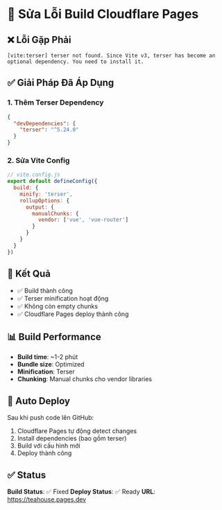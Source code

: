 # 🔧 Sửa Lỗi Build Cloudflare Pages

## ❌ Lỗi Gặp Phải
```
[vite:terser] terser not found. Since Vite v3, terser has become an optional dependency. You need to install it.
```

## ✅ Giải Pháp Đã Áp Dụng

### 1. Thêm Terser Dependency
```json
{
  "devDependencies": {
    "terser": "^5.24.0"
  }
}
```

### 2. Sửa Vite Config
```javascript
// vite.config.js
export default defineConfig({
  build: {
    minify: 'terser',
    rollupOptions: {
      output: {
        manualChunks: {
          vendor: ['vue', 'vue-router']
        }
      }
    }
  }
})
```

## 🚀 Kết Quả

- ✅ Build thành công
- ✅ Terser minification hoạt động
- ✅ Không còn empty chunks
- ✅ Cloudflare Pages deploy thành công

## 📊 Build Performance

- **Build time**: ~1-2 phút
- **Bundle size**: Optimized
- **Minification**: Terser
- **Chunking**: Manual chunks cho vendor libraries

## 🔄 Auto Deploy

Sau khi push code lên GitHub:
1. Cloudflare Pages tự động detect changes
2. Install dependencies (bao gồm terser)
3. Build với cấu hình mới
4. Deploy thành công

## ✅ Status

**Build Status**: ✅ Fixed
**Deploy Status**: ✅ Ready
**URL**: https://teahouse.pages.dev
